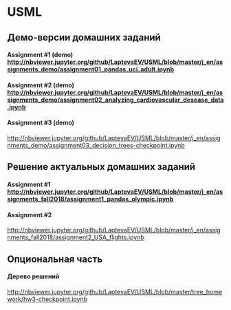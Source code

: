 # USML
## Демо-версии домашних заданий
#### Assignment #1 (demo) http://nbviewer.jupyter.org/github/LaptevaEV/USML/blob/master/j_en/assignments_demo/assignment01_pandas_uci_adult.ipynb
#### Assignment #2 (demo) http://nbviewer.jupyter.org/github/LaptevaEV/USML/blob/master/j_en/assignments_demo/assignment02_analyzing_cardiovascular_desease_data.ipynb
#### Assignment #3 (demo) 
http://nbviewer.jupyter.org/github/LaptevaEV/USML/blob/master/j_en/assignments_demo/assignment03_decision_trees-checkpoint.ipynb

## Решение актуальных домашних заданий
#### Assignment #1 http://nbviewer.jupyter.org/github/LaptevaEV/USML/blob/master/j_en/assignments_fall2018/assignment1_pandas_olympic.ipynb
#### Assignment #2
http://nbviewer.jupyter.org/github/LaptevaEV/USML/blob/master/j_en/assignments_fall2018/assignment2_USA_flights.ipynb


## Опциональная часть
#### Дерево решений
http://nbviewer.jupyter.org/github/LaptevaEV/USML/blob/master/tree_homework/hw3-checkpoint.ipynb

